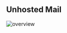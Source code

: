 
Unhosted Mail
-------------

![overview](https://github.com/nilclass/unhosted-mail/raw/master/doc/overview.png)
